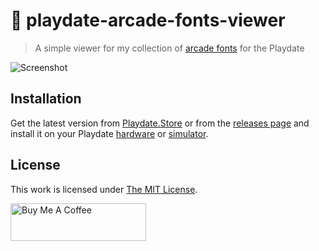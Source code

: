 # 👾 playdate-arcade-fonts-viewer

> A simple viewer for my collection of [arcade fonts][] for the Playdate

![Screenshot](https://raw.github.com/idleberg/playdate-arcade-fonts-viewer/main/screenshot.png)

## Installation

Get the latest version from [Playdate.Store][] or from the [releases page][] and install it on your Playdate [hardware][] or [simulator][].

## License

This work is licensed under [The MIT License][].

<a href="https://www.buymeacoffee.com/idleberg" target="_blank"><img src="https://cdn.buymeacoffee.com/buttons/v2/default-yellow.png" alt="Buy Me A Coffee" style="height: 60px !important;width: 217px !important;" ></a>

[arcade fonts]: https://idleberg.github.io/playdate-arcade-fonts
[Playdate.Store]: https://playdate.store/app/1009/arcade-fonts-viewer
[releases page]: https://github.com/idleberg/playdate-arcade-fonts-viewer/releases/latest
[hardware]: https://sdk.play.date/1.11.1/Inside%20Playdate.html#_running_your_game_on_playdate_hardware
[simulator]: https://sdk.play.date/1.11.1/Inside%20Playdate.html#_running_your_game
[The MIT License]: https://opensource.org/licenses/MIT
